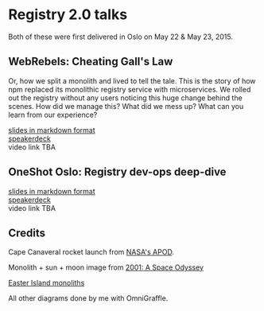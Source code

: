 # Registry 2.0 talks

Both of these were first delivered in Oslo on May 22 & May 23, 2015.

## WebRebels: Cheating Gall's Law

Or, how we split a monolith and lived to tell the tale. This is the story of how npm replaced its monolithic registry service with microservices. We rolled out the registry without any users noticing this huge change behind the scenes. How did we manage this? What did we mess up? What can you learn from our experience?

[slides in markdown format](webrebels.md)  
[speakerdeck](https://speakerdeck.com/ceejbot/cheating-galls-law)  
video link TBA

## OneShot Oslo: Registry dev-ops deep-dive

[slides in markdown format](one-shot.md)  
[speakerdeck](https://speakerdeck.com/ceejbot/npm-registry-dev-ops-deep-dive)  
video link TBA


## Credits

Cape Canaveral rocket launch from [NASA's APOD](http://apod.nasa.gov/apod/ap081001.html).

Monolith + sun + moon image from [2001: A Space Odyssey](http://www.2001aspaceodyssey.org/BigImages/Monolith-Sun-Moon.png)

[Easter Island monoliths](http://www.paranormalhaze.com/the-5-most-mysterious-places-in-the-world/)

All other diagrams done by me with OmniGraffle.
